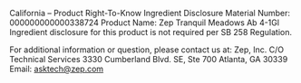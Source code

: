  
 
 
California – Product Right-To-Know Ingredient Disclosure 
Material Number: 000000000000338724 
Product Name: Zep Tranquil Meadows Ab 4-1Gl 
Ingredient disclosure for this product is not required per SB 258 Regulation. 
 
For additional information or question, please contact us at: 
Zep, Inc. 
C/O Technical Services 
3330 Cumberland Blvd. SE, Ste 700 
Atlanta, GA 30339 
Email: asktech@zep.com 
 
 
 
 
